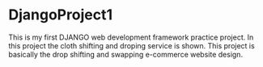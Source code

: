 # DjangoProject1
This is my first DJANGO web development framework practice project.
In this project the cloth shifting and droping service is shown.
This project is basically the drop shifting and swapping e-commerce website design.
